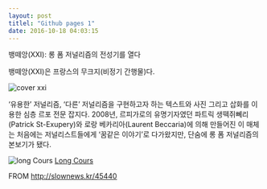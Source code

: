 ```yaml
---
layout: post
titlel: "Github pages 1"
date: 2016-10-18 04:03:15
---
```

뱅떼앙(XXI): 롱 폼 저널리즘의 전성기를 열다 

뱅떼앙(XXI)은 프랑스의 무크지(비정기 간행물)다.

![cover xxi](http://i1.wp.com/slownews.kr/wp-content/uploads/2015/09/07iht-mooks07A-videoSixteenByNine1050.jpg?w=1050)

‘유용한’ 저널리즘, ‘다른’ 저널리즘을 구현하고자 하는 텍스트와 사진 그리고 삽화를 이용한 심층 르포 전문 잡지다. 2008년, 르피가로의 유명기자였던 파트릭 생떽쥐뻬리(Patrick St-Exupery)와 로랑 베카리아(Laurent Beccaria)에 의해 만들어진 이 매체는 처음에는 저널리스트들에게 ‘꿈같은 이야기’로 다가왔지만, 단숨에 롱 폼 저널리즘의 본보기가 됐다.

![long Cours](http://i1.wp.com/slownews.kr/wp-content/uploads/2015/09/couverture_long_cours31.jpg)
[Long Cours](http://www.long-cours.com)


FROM
http://slownews.kr/45440
